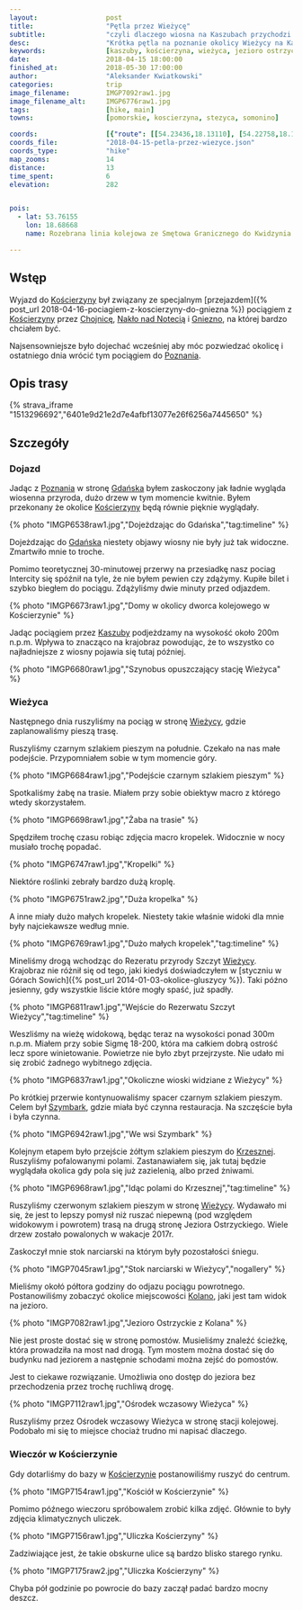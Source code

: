 ```yaml
---
layout:                 post
title:                  "Pętla przez Wieżycę"
subtitle:               "czyli dlaczego wiosna na Kaszubach przychodzi prawie 2 tygodnie później"
desc:                   "Krótka pętla na poznanie okolicy Wieżycy na Kaszubach przed przejazdem pociągiem Turkol. Poszukiwanie wiosny zakończyło się niepowodzeniem."
keywords:               [kaszuby, kościerzyna, wieżyca, jezioro ostrzyckie, szymbark]
date:                   2018-04-15 18:00:00
finished_at:            2018-05-30 17:00:00
author:                 "Aleksander Kwiatkowski"
categories:             trip
image_filename:         IMGP7092raw1.jpg
image_filename_alt:     IMGP6776raw1.jpg
tags:                   [hike, main]
towns:                  [pomorskie, koscierzyna, stezyca, somonino]

coords:                 [{"route": [[54.23436,18.13110], [54.22758,18.13539], [54.21454,18.11196], [54.23381,18.08355], [54.23526,18.10638], [54.23852,18.11067], [54.23426,18.12878]], "type": "hike"}]
coords_file:            "2018-04-15-petla-przez-wiezyce.json"
coords_type:            "hike"
map_zooms:              14
distance:               13
time_spent:             6
elevation:              282


pois:
  - lat: 53.76155
    lon: 18.68668
    name: Rozebrana linia kolejowa ze Smętowa Granicznego do Kwidzynia

---
```


[wiki-koscierzyna]: https://pl.wikipedia.org/wiki/Ko%C5%9Bcierzyna
[wiki-chojnice]: https://pl.wikipedia.org/wiki/Chojnice
[wiki-naklo-nad-notecia]: https://pl.wikipedia.org/wiki/Nak%C5%82o_nad_Noteci%C4%85
[wiki-gniezno]: https://pl.wikipedia.org/wiki/Gniezno
[wiki-poznan]: https://pl.wikipedia.org/wiki/Pozna%C5%84
[wiki-gdansk]: https://pl.wikipedia.org/wiki/Gda%C5%84sk
[wiki-kaszuby]: https://pl.wikipedia.org/wiki/Kaszuby
[wiki-wiezyca]: https://pl.wikipedia.org/wiki/Wie%C5%BCyca_(powiat_kartuski)
[wiki-szymbark]: https://pl.wikipedia.org/wiki/Szymbark_(wojew%C3%B3dztwo_pomorskie)
[wiki-krzeszna]: https://pl.wikipedia.org/wiki/Krzeszna
[wiki-wiezyca-wzgorze]: https://pl.wikipedia.org/wiki/Wie%C5%BCyca_(Pojezierze_Kaszubskie)
[wiki-kolano]: https://pl.wikipedia.org/wiki/Kolano_(powiat_kartuski)

## Wstęp

Wyjazd do [Kościerzyny][wiki-koscierzyna] był związany ze
specjalnym
[przejazdem]({% post_url 2018-04-16-pociagiem-z-koscierzyny-do-gniezna %})
pociągiem z [Kościerzyny][wiki-koscierzyna] przez
[Chojnicę][wiki-chojnice], [Nakło nad Notecią][wiki-naklo-nad-notecia] i
[Gniezno][wiki-gniezno], na której bardzo chciałem być.

Najsensowniejsze było dojechać wcześniej aby móc pozwiedzać okolicę
i ostatniego dnia wrócić tym pociągiem do [Poznania][wiki-poznan].

## Opis trasy

{% strava_iframe "1513296692","6401e9d21e2d7e4afbf13077e26f6256a7445650" %}

## Szczegóły

### Dojazd

Jadąc z [Poznania][wiki-poznan] w stronę [Gdańska][wiki-gdansk]
byłem zaskoczony jak ładnie wygląda wiosenna przyroda,
dużo drzew w tym momencie kwitnie.
Byłem przekonany że okolice [Kościerzyny][wiki-koscierzyna] będą
równie pięknie wyglądały.

{% photo "IMGP6538raw1.jpg","Dojeżdzając do Gdańska","tag:timeline" %}

Dojeżdzając do [Gdańska][wiki-gdansk] niestety objawy wiosny nie były już tak
widoczne. Zmartwiło mnie to troche.

Pomimo teoretycznej 30-minutowej przerwy na przesiadkę nasz pociag Intercity
się spóźnił na tyle, że nie byłem pewien czy zdążymy. Kupiłe bilet i szybko
biegłem do pociągu. Zdążyliśmy dwie minuty przed odjazdem.

{% photo "IMGP6673raw1.jpg","Domy w okolicy dworca kolejowego w Kościerzynie" %}

Jadąc pociągiem przez [Kaszuby][wiki-kaszuby] podjeżdzamy na wysokość około
200m n.p.m. Wpływa to znacząco na krajobraz powodując, że to wszystko co
najładniejsze z wiosny pojawia się tutaj później.

{% photo "IMGP6680raw1.jpg","Szynobus opuszczający stację Wieżyca" %}

### Wieżyca

Następnego dnia ruszyliśmy na pociąg w stronę [Wieżycy][wiki-wiezyca], gdzie
zaplanowaliśmy pieszą trasę.

Ruszyliśmy czarnym szlakiem pieszym na południe. Czekało na nas małe podejście.
Przypomniałem sobie w tym momencie góry.

{% photo "IMGP6684raw1.jpg","Podejście czarnym szlakiem pieszym" %}

Spotkaliśmy żabę na trasie. Miałem przy sobie obiektyw macro z którego wtedy
skorzystałem.

{% photo "IMGP6698raw1.jpg","Żaba na trasie" %}

Spędziłem trochę czasu robiąc zdjęcia macro kropelek. Widocznie w nocy musiało
trochę popadać.

{% photo "IMGP6747raw1.jpg","Kropelki" %}

Niektóre roślinki zebrały bardzo dużą kroplę.

{% photo "IMGP6751raw2.jpg","Duża kropelka" %}

A inne miały dużo małych kropelek. Niestety takie właśnie widoki dla mnie były
najciekawsze według mnie.

{% photo "IMGP6769raw1.jpg","Dużo małych kropelek","tag:timeline" %}

Mineliśmy drogą wchodząc do Rezeratu przyrody Szczyt
[Wieżycy][wiki-wiezyca-wzgorze]. Krajobraz nie
różnił się od tego, jaki kiedyś doświadczyłem
w [styczniu w Górach Sowich]({% post_url 2014-01-03-okolice-gluszycy %}).
Taki późno jesienny, gdy wszystkie liście które mogły spaść, już spadły.

{% photo "IMGP6811raw1.jpg","Wejście do Rezerwatu Szczyt Wieżycy","tag:timeline" %}

Weszliśmy na wieżę widokową, będąc teraz na wysokości ponad 300m n.p.m. Miałem przy sobie
Sigmę 18-200, która ma całkiem dobrą ostrość lecz spore winietowanie.
Powietrze nie było zbyt przejrzyste. Nie udało mi się zrobić żadnego
wybitnego zdjęcia.

{% photo "IMGP6837raw1.jpg","Okoliczne wioski widziane z Wieżycy" %}

Po krótkiej przerwie kontynuowaliśmy spacer czarnym szlakiem pieszym. Celem
był [Szymbark][wiki-szymbark], gdzie miała być czynna restauracja.
Na szczęście była i była czynna.

{% photo "IMGP6942raw1.jpg","We wsi Szymbark" %}

Kolejnym etapem było przejście żółtym szlakiem pieszym do [Krzesznej][wiki-krzeszna].
Ruszyliśmy pofalowanymi polami. Zastanawiałem się, jak tutaj będzie wyglądała okolica
gdy pola się już zazielenią, albo przed żniwami.

{% photo "IMGP6968raw1.jpg","Idąc polami do Krzesznej","tag:timeline" %}

Ruszyliśmy czerwonym szlakiem pieszym w stronę [Wieżycy][wiki-wiezyca]. Wydawało mi się,
że jest to lepszy pomysł niż ruszać niepewną (pod względem widokowym i powrotem) trasą
na drugą stronę Jeziora Ostrzyckiego. Wiele drzew zostało powalonych w wakacje 2017r.

Zaskoczył mnie stok narciarski na którym były pozostałości śniegu.

{% photo "IMGP7045raw1.jpg","Stok narciarski w Wieżycy","nogallery" %}

Mieliśmy okołó półtora godziny do odjazu pociągu powrotnego. Postanowiliśmy zobaczyć
okolice miejscowości [Kolano][wiki-kolano], jaki jest tam widok na jezioro.

{% photo "IMGP7082raw1.jpg","Jezioro Ostrzyckie z Kolana" %}

Nie jest proste dostać się w stronę pomostów. Musieliśmy znaleźć ścieżkę,
która prowadziła na most nad drogą. Tym mostem można dostać się do budynku nad
jeziorem a następnie schodami można zejść do pomostów.

Jest to ciekawe rozwiązanie. Umożliwia ono dostęp do jeziora bez przechodzenia
przez trochę ruchliwą drogę.

{% photo "IMGP7112raw1.jpg","Ośrodek wczasowy Wieżyca" %}

Ruszyliśmy przez Ośrodek wczasowy Wieżyca w stronę stacji kolejowej.
Podobało mi się to miejsce chociaż trudno mi napisać dlaczego.

### Wieczór w Kościerzynie

Gdy dotarliśmy do bazy w [Kościerzynie][wiki-koscierzyna]
postanowiliśmy ruszyć do centrum.

{% photo "IMGP7154raw1.jpg","Kościół w Kościerzynie" %}

Pomimo późnego wieczoru spróbowalem zrobić kilka zdjęć. Głównie to były
zdjęcia klimatycznych uliczek.

{% photo "IMGP7156raw1.jpg","Uliczka Kościerzyny" %}

Zadziwiające jest, że takie obskurne ulice są bardzo blisko starego rynku.

{% photo "IMGP7175raw2.jpg","Uliczka Kościerzyny" %}

Chyba pół godzinie po powrocie do bazy zaczął padać bardzo mocny deszcz.
